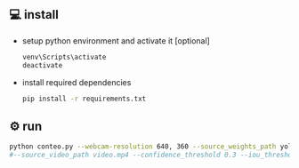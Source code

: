 

## 💻 install

- setup python environment and activate it [optional]

    ```bash
    venv\Scripts\activate
    deactivate
    ```

- install required dependencies

    ```bash
    pip install -r requirements.txt
    ```



## ⚙️ run

```bash
python conteo.py --webcam-resolution 640, 360 --source_weights_path yolov8l.pt 
#--source_video_path video.mp4 --confidence_threshold 0.3 --iou_threshold 0.5 --target_video_path result.mov
```